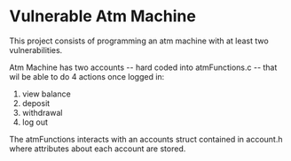# Vulnerable Atm Machine

 This project consists of programming an atm machine with at least two vulnerabilities.

 Atm Machine has two accounts -- hard coded into atmFunctions.c -- that wil be able to do 4 actions once logged in:
1. view balance
2. deposit
3. withdrawal
4. log out

 The atmFunctions interacts with an accounts struct contained in account.h where attributes about each account are stored.
